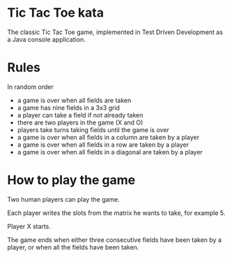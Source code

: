 # Tic Tac Toe kata
The classic Tic Tac Toe game, implemented in Test Driven Development as a Java console application.
# Rules
In random order

* a game is over when all fields are taken
* a game has nine fields in a 3x3 grid
* a player can take a field if not already taken
* there are two players in the game (X and O)
* players take turns taking fields until the game is over
* a game is over when all fields in a column are taken by a player
* a game is over when all fields in a row are taken by a player
* a game is over when all fields in a diagonal are taken by a player

# How to play the game
Two human players can play the game.

Each player writes the slots from the matrix he wants to take, for example 5.

Player X starts.

The game ends when either three consecutive fields have been taken by a player, or when all the fields have been taken.
